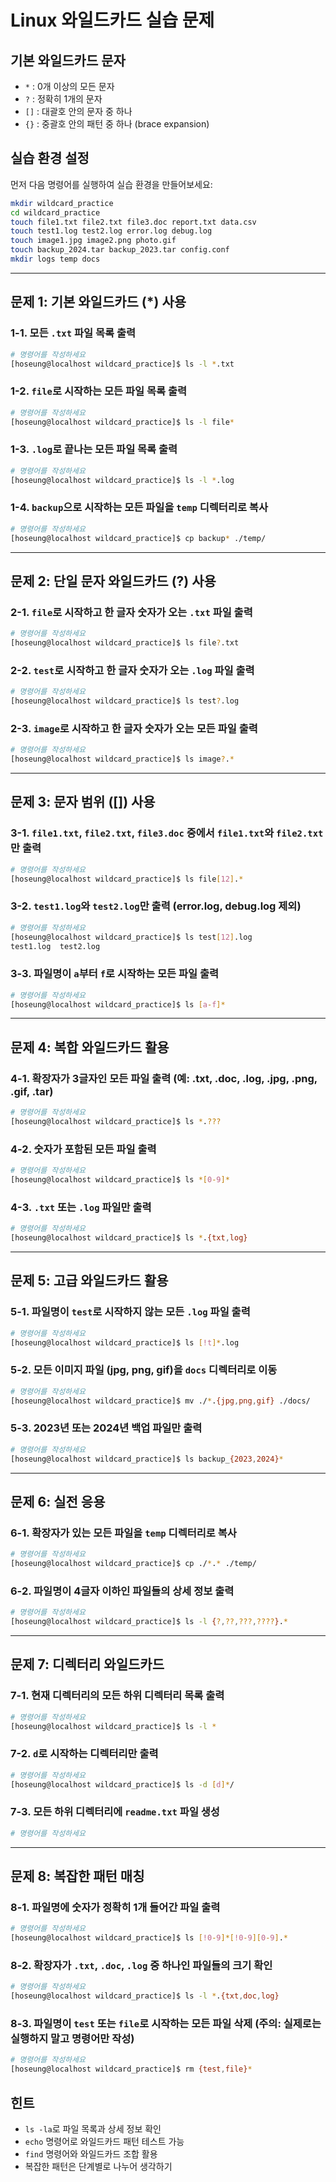 # Linux 와일드카드 실습 문제

## 기본 와일드카드 문자
- `*` : 0개 이상의 모든 문자
- `?` : 정확히 1개의 문자
- `[]` : 대괄호 안의 문자 중 하나
- `{}` : 중괄호 안의 패턴 중 하나 (brace expansion)

## 실습 환경 설정
먼저 다음 명령어를 실행하여 실습 환경을 만들어보세요:

```bash
mkdir wildcard_practice
cd wildcard_practice
touch file1.txt file2.txt file3.doc report.txt data.csv
touch test1.log test2.log error.log debug.log
touch image1.jpg image2.png photo.gif
touch backup_2024.tar backup_2023.tar config.conf
mkdir logs temp docs
```

---

## 문제 1: 기본 와일드카드 (*) 사용

### 1-1. 모든 `.txt` 파일 목록 출력
```bash
# 명령어를 작성하세요
[hoseung@localhost wildcard_practice]$ ls -l *.txt
```

### 1-2. `file`로 시작하는 모든 파일 목록 출력
```bash
# 명령어를 작성하세요
[hoseung@localhost wildcard_practice]$ ls -l file*
```

### 1-3. `.log`로 끝나는 모든 파일 목록 출력
```bash
# 명령어를 작성하세요
[hoseung@localhost wildcard_practice]$ ls -l *.log
```

### 1-4. `backup`으로 시작하는 모든 파일을 `temp` 디렉터리로 복사
```bash
# 명령어를 작성하세요
[hoseung@localhost wildcard_practice]$ cp backup* ./temp/
```

---

## 문제 2: 단일 문자 와일드카드 (?) 사용

### 2-1. `file`로 시작하고 한 글자 숫자가 오는 `.txt` 파일 출력
```bash
# 명령어를 작성하세요
[hoseung@localhost wildcard_practice]$ ls file?.txt
```

### 2-2. `test`로 시작하고 한 글자 숫자가 오는 `.log` 파일 출력
```bash
# 명령어를 작성하세요
[hoseung@localhost wildcard_practice]$ ls test?.log
```

### 2-3. `image`로 시작하고 한 글자 숫자가 오는 모든 파일 출력
```bash
# 명령어를 작성하세요
[hoseung@localhost wildcard_practice]$ ls image?.*
```

---

## 문제 3: 문자 범위 ([]) 사용

### 3-1. `file1.txt`, `file2.txt`, `file3.doc` 중에서 `file1.txt`와 `file2.txt`만 출력
```bash
# 명령어를 작성하세요
[hoseung@localhost wildcard_practice]$ ls file[12].*

```

### 3-2. `test1.log`와 `test2.log`만 출력 (error.log, debug.log 제외)
```bash
# 명령어를 작성하세요
[hoseung@localhost wildcard_practice]$ ls test[12].log
test1.log  test2.log

```

### 3-3. 파일명이 `a`부터 `f`로 시작하는 모든 파일 출력
```bash
# 명령어를 작성하세요
[hoseung@localhost wildcard_practice]$ ls [a-f]*

```

---

## 문제 4: 복합 와일드카드 활용

### 4-1. 확장자가 3글자인 모든 파일 출력 (예: .txt, .doc, .log, .jpg, .png, .gif, .tar)
```bash
# 명령어를 작성하세요
[hoseung@localhost wildcard_practice]$ ls *.???

```

### 4-2. 숫자가 포함된 모든 파일 출력
```bash
# 명령어를 작성하세요
[hoseung@localhost wildcard_practice]$ ls *[0-9]*

```

### 4-3. `.txt` 또는 `.log` 파일만 출력
```bash
# 명령어를 작성하세요
[hoseung@localhost wildcard_practice]$ ls *.{txt,log}

```

---

## 문제 5: 고급 와일드카드 활용

### 5-1. 파일명이 `test`로 시작하지 않는 모든 `.log` 파일 출력
```bash
# 명령어를 작성하세요
[hoseung@localhost wildcard_practice]$ ls [!t]*.log
```

### 5-2. 모든 이미지 파일 (jpg, png, gif)을 `docs` 디렉터리로 이동
```bash
# 명령어를 작성하세요
[hoseung@localhost wildcard_practice]$ mv ./*.{jpg,png,gif} ./docs/

```

### 5-3. 2023년 또는 2024년 백업 파일만 출력
```bash
# 명령어를 작성하세요
[hoseung@localhost wildcard_practice]$ ls backup_{2023,2024}*
```

---

## 문제 6: 실전 응용

### 6-1. 확장자가 있는 모든 파일을 `temp` 디렉터리로 복사
```bash
# 명령어를 작성하세요
[hoseung@localhost wildcard_practice]$ cp ./*.* ./temp/

```

### 6-2. 파일명이 4글자 이하인 파일들의 상세 정보 출력
```bash
# 명령어를 작성하세요
[hoseung@localhost wildcard_practice]$ ls -l {?,??,???,????}.*
```

---

## 문제 7: 디렉터리 와일드카드

### 7-1. 현재 디렉터리의 모든 하위 디렉터리 목록 출력
```bash
# 명령어를 작성하세요
[hoseung@localhost wildcard_practice]$ ls -l *

```

### 7-2. `d`로 시작하는 디렉터리만 출력
```bash
# 명령어를 작성하세요
[hoseung@localhost wildcard_practice]$ ls -d [d]*/
```

### 7-3. 모든 하위 디렉터리에 `readme.txt` 파일 생성
```bash
# 명령어를 작성하세요

```

---

## 문제 8: 복잡한 패턴 매칭

### 8-1. 파일명에 숫자가 정확히 1개 들어간 파일 출력
```bash
# 명령어를 작성하세요
[hoseung@localhost wildcard_practice]$ ls [!0-9]*[!0-9][0-9].*
```

### 8-2. 확장자가 `.txt`, `.doc`, `.log` 중 하나인 파일들의 크기 확인
```bash
# 명령어를 작성하세요
[hoseung@localhost wildcard_practice]$ ls -l *.{txt,doc,log}

```

### 8-3. 파일명이 `test` 또는 `file`로 시작하는 모든 파일 삭제 (주의: 실제로는 실행하지 말고 명령어만 작성)
```bash
# 명령어를 작성하세요
[hoseung@localhost wildcard_practice]$ rm {test,file}*

```

## 힌트
- `ls -la`로 파일 목록과 상세 정보 확인
- `echo` 명령어로 와일드카드 패턴 테스트 가능
- `find` 명령어와 와일드카드 조합 활용
- 복잡한 패턴은 단계별로 나누어 생각하기
